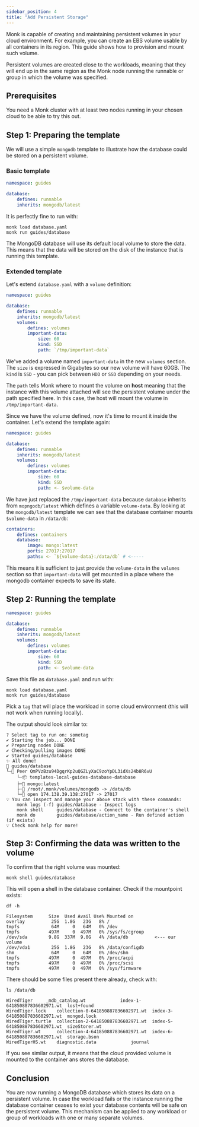 ```yaml
---
sidebar_position: 4
title: "Add Persistent Storage"
---
```


Monk is capable of creating and maintaining persistent volumes in your cloud environment. For example, you can create an EBS volume usable by all containers in its region. This guide shows how to provision and mount such volume.

Persistent volumes are created close to the workloads, meaning that they will end up in the same region as the Monk node running the runnable or group in which the volume was specified.

## Prerequisites

You need a Monk cluster with at least two nodes running in your chosen cloud to be able to try this out.

## Step 1: Preparing the template

We will use a simple `mongodb` template to illustrate how the database could be stored on a persistent volume.

### Basic template

```yaml title="database.yaml" linenums="1"
namespace: guides

database:
    defines: runnable
    inherits: mongodb/latest
```

It is perfectly fine to run with:

    monk load database.yaml
    monk run guides/database

The MongoDB database will use its default local volume to store the data. This means that the data will be stored on the disk of the instance that is running this template.

### Extended template

Let's extend `database.yaml` with a `volume` definition:

```yaml title="database.yaml" linenums="1"
namespace: guides

database:
    defines: runnable
    inherits: mongodb/latest
    volumes:
        defines: volumes
        important-data:
            size: 60
            kind: SSD
            path: `/tmp/important-data`
```

We've added a volume named `important-data` in the new `volumes` section. The `size` is expressed in Gigabytes so our new volume will have 60GB. The `kind` is `SSD` - you can pick between `HDD` or `SSD` depending on your needs.

The `path` tells Monk where to mount the volume on **host** meaning that the instance with this volume attached will see the persistent volume under the path specified here. In this case, the host will mount the volume in `/tmp/important-data`.

Since we have the volume defined, now it's time to mount it inside the container. Let's extend the template again:

```yaml title="database.yaml" linenums="1"
namespace: guides

database:
    defines: runnable
    inherits: mongodb/latest
    volumes:
        defines: volumes
        important-data:
            size: 60
            kind: SSD
            path: <- $volume-data
```

We have just replaced the `/tmp/important-data` because `database` inherits from `mopngodb/latest` which defines a variable `volume-data`. By looking at the `mongodb/latest` template we can see that the database container mounts `$volume-data` in `/data/db`:

```yaml title="mongodb/latest" linenums="1"
containers:
    defines: containers
    database:
        image: mongo:latest
        ports: 27017:27017
        paths: <- `${volume-data}:/data/db` # <-----
```

This means it is sufficient to just provide the `volume-data` in the `volumes` section so that `important-data` will get mounted in a place where the mongodb container expects to save its state.

## Step 2: Running the template

```yaml title="database.yaml" linenums="1"
namespace: guides

database:
    defines: runnable
    inherits: mongodb/latest
    volumes:
        defines: volumes
        important-data:
            size: 60
            kind: SSD
            path: <- $volume-data
```

Save this file as `database.yaml` and run with:

    monk load database.yaml
    monk run guides/database

Pick a `tag` that will place the workload in some cloud environment (this will not work when running locally).

The output should look similar to:

    ? Select tag to run on: sometag
    ✔ Starting the job... DONE
    ✔ Preparing nodes DONE
    ✔ Checking/pulling images DONE
    ✔ Started guides/database
    ✨ All done!
    🔩 guides/database
    └─🧊 Peer QmPVzBzu94DgqrKp2uQGZLyXaC9zoYpDL3idXs24b8R6vU
        └─📦 templates-local-guides-database-database
        ├─🧩 mongo:latest
        ├─💾 /root/.monk/volumes/mongodb -> /data/db
        └─🔌 open 174.138.39.138:27017 -> 27017
    💡 You can inspect and manage your above stack with these commands:
        monk logs (-f) guides/database - Inspect logs
        monk shell     guides/database - Connect to the container's shell
        monk do        guides/database/action_name - Run defined action (if exists)
    💡 Check monk help for more!

## Step 3: Confirming the data was written to the volume

To confirm that the right volume was mounted:

    monk shell guides/database

This will open a shell in the database container. Check if the mountpoint exists:

    df -h

    Filesystem      Size  Used Avail Use% Mounted on
    overlay          25G  1.8G   23G   8% /
    tmpfs            64M     0   64M   0% /dev
    tmpfs           497M     0  497M   0% /sys/fs/cgroup
    /dev/sda        9.8G  337M  9.0G   4% /data/db          <--- our volume
    /dev/vda1        25G  1.8G   23G   8% /data/configdb
    shm              64M     0   64M   0% /dev/shm
    tmpfs           497M     0  497M   0% /proc/acpi
    tmpfs           497M     0  497M   0% /proc/scsi
    tmpfs           497M     0  497M   0% /sys/firmware

There should be some files present there already, check with:

    ls /data/db

    WiredTiger	   _mdb_catalog.wt		       index-1-641850887836602971.wt  lost+found
    WiredTiger.lock    collection-0-641850887836602971.wt  index-3-641850887836602971.wt  mongod.lock
    WiredTiger.turtle  collection-2-641850887836602971.wt  index-5-641850887836602971.wt  sizeStorer.wt
    WiredTiger.wt	   collection-4-641850887836602971.wt  index-6-641850887836602971.wt  storage.bson
    WiredTigerHS.wt    diagnostic.data		       journal

If you see similar output, it means that the cloud provided volume is mounted to the container ans stores the database.

## Conclusion

You are now running a MongoDB database which stores its data on a persistent volume. In case the workload fails or the instance running the database container ceases to exist your database contents will be safe on the persistent volume. This mechanism can be applied to any workload or group of workloads with one or many separate volumes.

